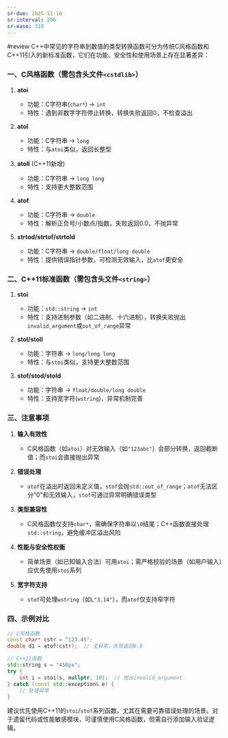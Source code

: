 ```yaml
---
sr-due: 2025-11-16
sr-interval: 206
sr-ease: 310
---
```


#review
C++中常见的字符串到数值的类型转换函数可分为传统C风格函数和C++11引入的新标准函数，它们在功能、安全性和使用场景上存在显著差异：

### 一、C风格函数（需包含头文件`<cstdlib>`）
1. **atoi**  
   - 功能：C字符串(`char*`) → `int`  
   - 特性：遇到非数字字符停止转换，转换失败返回0，不检查溢出

2. **atol**  
   - 功能：C字符串 → `long`  
   - 特性：与`atoi`类似，返回长整型

3. **atoll** (C++11新增)  
   - 功能：C字符串 → `long long`  
   - 特性：支持更大整数范围

4. **atof**  
   - 功能：C字符串 → `double`  
   - 特性：解析正负号/小数点/指数，失败返回0.0，不抛异常

5. **strtod/strtof/strtold**  
   - 功能：C字符串 → `double/float/long double`  
   - 特性：提供错误指针参数，可检测无效输入，比`atof`更安全

### 二、C++11标准函数（需包含头文件`<string>`）

1. **stoi**  
   - 功能：`std::string` → `int`  
   - 特性：支持进制参数（如二进制、十六进制），转换失败抛出`invalid_argument`或`out_of_range`异常

2. **stol/stoll**  
   - 功能：字符串 → `long/long long`  
   - 特性：与`stoi`类似，支持更大整数范围

3. **stof/stod/stold**  
   - 功能：字符串 → `float/double/long double`  
   - 特性：支持宽字符(`wstring`)，异常机制完善

### 三、注意事项
1. **输入有效性**  
   - C风格函数（如`atoi`）对无效输入（如`"123abc"`）会部分转换，返回截断值；而`stoi`会直接抛出异常

2. **错误处理**  
   - `atof`在溢出时返回未定义值，`stof`会抛`std::out_of_range`；`atof`无法区分"0"和无效输入，`stof`可通过异常明确错误类型

3. **类型兼容性**  
   - C风格函数仅支持`char*`，需确保字符串以`\0`结尾；C++函数直接处理`std::string`，避免缓冲区溢出风险

4. **性能与安全性权衡**  
   - 简单场景（如已知输入合法）可用`atoi`；需严格校验的场景（如用户输入）应优先使用`stoi`系列

5. **宽字符支持**  
   - `stof`可处理`wstring`（如`L"3.14"`），而`atof`仅支持窄字符

### 四、示例对比
```cpp
// C风格函数
const char* cstr = "123.45";
double d1 = atof(cstr);  // 无异常，失败返回0.0

// C++11函数
std::string s = "456px";
try {
    int i = stoi(s, nullptr, 10);  // 抛出invalid_argument
} catch (const std::exception& e) {
    // 处理异常
}
```

建议优先使用C++11的`stoi`/`stof`系列函数，尤其在需要可靠错误处理的场景。对于遗留代码或性能敏感模块，可谨慎使用C风格函数，但需自行添加输入验证逻辑。